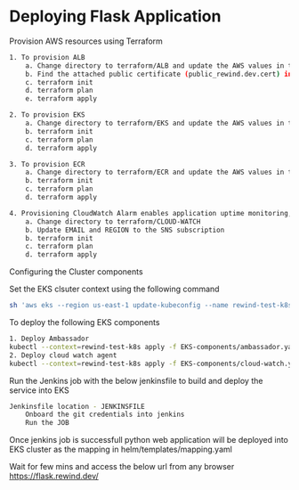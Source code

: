 # Deploying Flask Application 


Provision AWS resources using Terraform

```bash
1. To provision ALB
    a. Change directory to terraform/ALB and update the AWS values in terraform.tfvars and main.tf files as per the comments 
    b. Find the attached public certificate (public_rewind.dev.cert) in terraform/ALB directory 
    c. terraform init
    d. terraform plan
    e. terraform apply

2. To provision EKS
    a. Change directory to terraform/EKS and update the AWS values in terraform.tfvars and main.tf files as per the comments
    b. terraform init
    c. terraform plan
    d. terraform apply

3. To provision ECR
    a. Change directory to terraform/ECR and update the AWS values in terraform.tfvars and main.tf files as per the comments 
    b. terraform init
    c. terraform plan
    d. terraform apply

4. Provisioning CloudWatch Alarm enables application uptime monitoring, which sends notification to respective subsciber with appripriate information required.
    a. Change directory to terraform/CLOUD-WATCH 
    b. Update EMAIL and REGION to the SNS subscription
    b. terraform init
    c. terraform plan
    d. terraform apply

```


Configuring the Cluster components 

Set the EKS clsuter context using the following command
```bash
sh 'aws eks --region us-east-1 update-kubeconfig --name rewind-test-k8s'
```


To deploy the following EKS components 

```bash
1. Deploy Ambassador 
kubectl --context=rewind-test-k8s apply -f EKS-components/ambassador.yaml
2. Deploy cloud watch agent
kubectl --context=rewind-test-k8s apply -f EKS-components/cloud-watch.yaml
```


Run the Jenkins job with the below jenkinsfile to build and deploy the service into EKS

```bash
Jenkinsfile location - JENKINSFILE
    Onboard the git credentials into jenkins
    Run the JOB
```


Once jenkins job is successfull python web application will be deployed into EKS cluster as the mapping in helm/templates/mapping.yaml

Wait for few mins and access the below url from any browser
https://flask.rewind.dev/

